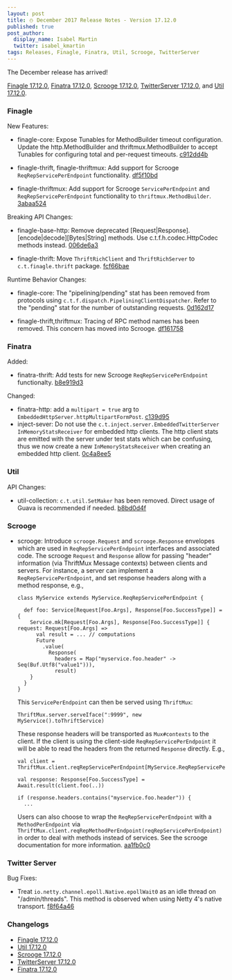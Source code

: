 ```yaml
---
layout: post
title: ⛄ December 2017 Release Notes - Version 17.12.0
published: true
post_author:
  display_name: Isabel Martin
  twitter: isabel_kmartin
tags: Releases, Finagle, Finatra, Util, Scrooge, TwitterServer
---
```


The December release has arrived!

[Finagle 17.12.0][finagle], [Finatra 17.12.0][finatra], [Scrooge 17.12.0][scrooge], [TwitterServer 17.12.0][twitterserver], and [Util 17.12.0][util].

### Finagle ###

New Features:

  * finagle-core: Expose Tunables for MethodBuilder timeout configuration. Update
    the http.MethodBuilder and thriftmux.MethodBuilder to accept Tunables for
    configuring total and per-request timeouts. [c912dd4b](https://github.com/twitter/finagle/commit/c912dd4bff6f11d587b7fd7f42d976a7b6762f14)

  * finagle-thrift, finagle-thriftmux: Add support for Scrooge
    `ReqRepServicePerEndpoint` functionality. [df5f10bd](https://github.com/twitter/finagle/commit/df5f10bd00b070809ea1f1995becc9bbac6c3089)

  * finagle-thriftmux: Add support for Scrooge `ServicePerEndpoint` and
    `ReqRepServicePerEndpoint` functionality to `thriftmux.MethodBuilder`.
    [3abaa524](https://github.com/twitter/finagle/commit/3abaa52437032c2bbc481e5819d9ca19e12a2b11)

Breaking API Changes:

  * finagle-base-http: Remove deprecated [Request|Response].[encode|decode][Bytes|String]
    methods. Use c.t.f.h.codec.HttpCodec methods instead. [006de6a3](https://github.com/twitter/finagle/commit/006de6a3e762f3725c0c26176145c2634fba3a65)

  * finagle-thrift: Move `ThriftRichClient` and `ThriftRichServer` to
    `c.t.finagle.thrift` package. [fcf66bae](https://github.com/twitter/finagle/commit/fcf66bae591ba1d2707bed97585186268c5b29ff)

Runtime Behavior Changes:

  * finagle-core: The "pipelining/pending" stat has been removed from protocols
    using `c.t.f.dispatch.PipeliningClientDispatcher`. Refer to the "pending" stat
    for the number of outstanding requests. [0d162d17](https://github.com/twitter/finagle/commit/0d162d17ab8de8f3dd8c317e3abcdbfc11b451f7)

  * finagle-thrift,thriftmux: Tracing of RPC method names has been removed. This
    concern has moved into Scrooge. [df161758](https://github.com/twitter/finagle/commit/df1617582fca5ed3832c18d440dae644d9500cb4)


### Finatra ###

Added:

  * finatra-thrift: Add tests for new Scrooge `ReqRepServicePerEndpoint`
    functionalty. [b8e919d3](https://github.com/twitter/finatra/commit/b8e919d3bca36bbdd031d75aedc849beb3c7941f)

Changed:

  * finatra-http: add a `multipart = true` arg to
    `EmbeddedHttpServer.httpMultipartFormPost`. [c139d95](https://github.com/twitter/finatra/commit/c139d95734f60dac9ebbad9b213ad9bfbbb78d9a)
  * inject-sever: Do not use the `c.t.inject.server.EmbeddedTwitterServer`
    `InMemoryStatsReceiver` for embedded http clients. The http client stats are
    emitted with the server under test stats which can be confusing, thus we now
    create a new `InMemoryStatsReceiver` when creating an embedded http client.
    [0c4a8ee5](https://github.com/twitter/finatra/commit/0c4a8ee591d4de7b50e1fd6bbfda0bb27d8fac4d)


### Util ###

API Changes:

  * util-collection: `c.t.util.SetMaker` has been removed.
    Direct usage of Guava is recommended if needed. [b8bd0d4f](https://github.com/twitter/util/commit/b8bd0d4f60303944455402fe9ac2759ab4b2f1c6)


### Scrooge ###

* scrooge: Introduce `scrooge.Request` and `scrooge.Response` envelopes which
  are used in `ReqRepServicePerEndpoint` interfaces and associated code. The
  scrooge `Request` and `Response` allow for passing "header" information (via
  ThriftMux Message contexts) between clients and servers. For instance, a
  server can implement a `ReqRepServicePerEndpoint`, and set response headers
  along with a method response, e.g.,

  ```
  class MyService extends MyService.ReqRepServicePerEndpoint {

    def foo: Service[Request[Foo.Args], Response[Foo.SuccessType]] = {
      Service.mk[Request[Foo.Args], Response[Foo.SuccessType]] { request: Request[Foo.Args] =>
        val result = ... // computations
        Future
          .value(
            Response(
              headers = Map("myservice.foo.header" -> Seq(Buf.Utf8("value1"))),
              result)
      }
    }
  }
  ```

  This `ServicePerEndpoint` can then be served using `ThriftMux`:

  ```
  ThriftMux.server.serveIface(":9999", new MyService().toThriftService)
  ```

  These response headers will be transported as `Mux#contexts` to the client. If
  the client is using the client-side `ReqRepServicePerEndpoint` it will be able
  to read the headers from the returned `Response` directly. E.g.,

  ```
  val client = ThriftMux.client.reqRepServicePerEndpoint[MyService.ReqRepServicePerEndpoint]

  val response: Response[Foo.SuccessType] = Await.result(client.foo(..))

  if (response.headers.contains("myservice.foo.header")) {
    ...
  ```

  Users can also choose to wrap the `ReqRepServicePerEndpoint` with a `MethodPerEndpoint`
  via `ThriftMux.client.reqRepMethodPerEndpoint(reqRepServicePerEndpoint)` in order to
  deal with methods instead of services. See the scrooge documentation for more information.
  [aa1fb0c0](https://github.com/twitter/scrooge/commit/aa1fb0c021f63c8b8880a829fe26efef27c144f5)

### Twitter Server ###

Bug Fixes:

  * Treat `io.netty.channel.epoll.Native.epollWait0` as an idle thread on
    "/admin/threads". This method is observed when using Netty 4's native
    transport. [f8f64a46](https://github.com/twitter/twitter-server/commit/f8f64a46e897782896770b2c5aff9595c6347c08)


### Changelogs ###

* [Finagle 17.12.0][finagle]
* [Util 17.12.0][util]
* [Scrooge 17.12.0][scrooge]
* [TwitterServer 17.12.0][twitterserver]
* [Finatra 17.12.0][finatra]

[finagle]: https://github.com/twitter/finagle/blob/finagle-17.12.0/CHANGES
[util]: https://github.com/twitter/util/blob/util-17.12.0/CHANGES
[scrooge]: https://github.com/twitter/scrooge/blob/scrooge-17.12.0/CHANGES
[twitterserver]: https://github.com/twitter/twitter-server/blob/twitter-server-17.12.0/CHANGES
[finatra]: https://github.com/twitter/finatra/blob/finatra-17.12.0/CHANGELOG.md
